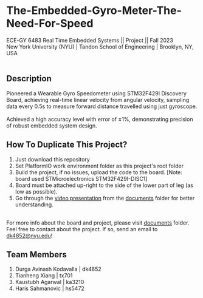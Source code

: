 # The-Embedded-Gyro-Meter-The-Need-For-Speed
ECE-GY 6483 Real Time Embedded Systems || Project || Fall 2023 <br />
New York University (NYU) | Tandon School of Engineering | Brooklyn, NY, USA <br /> <br />

## Description
Pioneered a Wearable Gyro Speedometer using STM32F429I Discovery Board, achieving real-time linear velocity from angular velocity, sampling data every 0.5s to measure forward distance travelled using just gyroscope. <br /> <br />
Achieved a high accuracy level with error of ±1%, demonstrating precision of robust embedded system design. <br />

## How To Duplicate This Project?
1. Just download this repository <br />
2. Set PlatformIO work environment folder as this project's root folder <br />
3. Build the project, if no issues, upload the code to the board. [Note: board used STMicroelectronics STM32F429I-DISC1] <br />
4. Board must be attached up-right to the side of the lower part of leg (as low as possible). <br />
5. Go through the [video presentation]() from the [documents](https://github.com/AvinX12/The-Embedded-Gyro-Meter-The-Need-For-Speed/tree/003d9a5eb8ff3873c0088faa013a99a33570077a/documents) folder for better understanding.

<br /> For more info about the board and project, please visit [documents]([https://github.com/AvinX12/The-Embedded-Gyro-Meter-The-Need-For-Speed/tree/main/documents](https://github.com/AvinX12/The-Embedded-Gyro-Meter-The-Need-For-Speed/tree/003d9a5eb8ff3873c0088faa013a99a33570077a/documents)) folder. <br />
Feel free to contact about the project. If so, send an email to dk4852@nyu.edu! <br />

## Team Members
1. Durga Avinash Kodavalla | dk4852
2. Tianheng Xiang | tx701
3. Kaustubh Agarwal | ka3210
4. Haris Sahmanovic | hs5472
